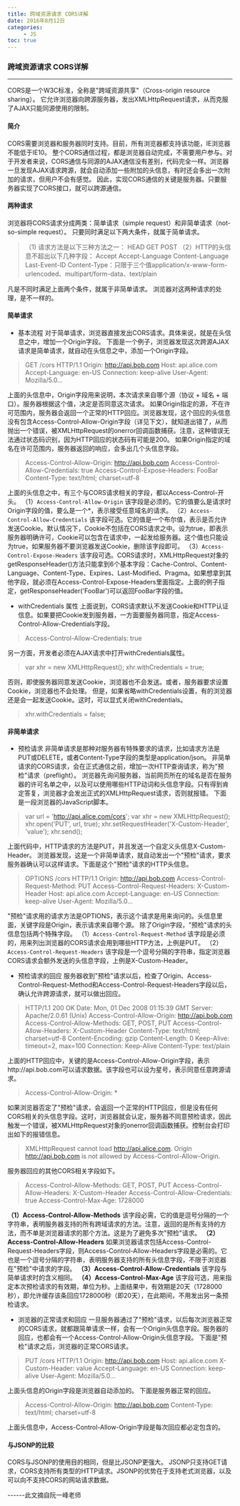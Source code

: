 ```yaml
---
title: 跨域资源请求 CORS详解
date: 2016年8月12日
categories: 
     - JS   
toc: true
---
```


### 跨域资源请求 CORS详解
-------

CORS是一个W3C标准，全称是"跨域资源共享"（Cross-origin resource sharing）。
它允许浏览器向跨源服务器，发出XMLHttpRequest请求，从而克服了AJAX只能同源使用的限制。

#### 简介
CORS需要浏览器和服务器同时支持。目前，所有浏览器都支持该功能，IE浏览器不能低于IE10。
整个CORS通信过程，都是浏览器自动完成，不需要用户参与。对于开发者来说，CORS通信与同源的AJAX通信没有差别，代码完全一样。浏览器一旦发现AJAX请求跨源，就会自动添加一些附加的头信息，有时还会多出一次附加的请求，但用户不会有感觉。
因此，实现CORS通信的关键是服务器。只要服务器实现了CORS接口，就可以跨源通信。

#### 两种请求
浏览器将CORS请求分成两类：简单请求（simple request）和非简单请求（not-so-simple request）。
只要同时满足以下两大条件，就属于简单请求。
<!-- more -->
> （1) 请求方法是以下三种方法之一：
HEAD
GET
POST
（2）HTTP的头信息不超出以下几种字段：
Accept
Accept-Language
Content-Language
Last-Event-ID
Content-Type：只限于三个值application/x-www-form-urlencoded、multipart/form-data、text/plain

凡是不同时满足上面两个条件，就属于非简单请求。
浏览器对这两种请求的处理，是不一样的。

#### 简单请求
- 基本流程
对于简单请求，浏览器直接发出CORS请求。具体来说，就是在头信息之中，增加一个Origin字段。
下面是一个例子，浏览器发现这次跨源AJAX请求是简单请求，就自动在头信息之中，添加一个Origin字段。
> GET /cors HTTP/1.1
Origin: http://api.bob.com
Host: api.alice.com
Accept-Language: en-US
Connection: keep-alive
User-Agent: Mozilla/5.0...

上面的头信息中，Origin字段用来说明，本次请求来自哪个源（协议 + 域名 + 端口）。服务器根据这个值，决定是否同意这次请求。
如果Origin指定的源，不在许可范围内，服务器会返回一个正常的HTTP回应。浏览器发现，这个回应的头信息没有包含Access-Control-Allow-Origin字段（详见下文），就知道出错了，从而抛出一个错误，被XMLHttpRequest的onerror回调函数捕获。注意，这种错误无法通过状态码识别，因为HTTP回应的状态码有可能是200。
如果Origin指定的域名在许可范围内，服务器返回的响应，会多出几个头信息字段。

> Access-Control-Allow-Origin: http://api.bob.com
Access-Control-Allow-Credentials: true
Access-Control-Expose-Headers: FooBar
Content-Type: text/html; charset=utf-8

上面的头信息之中，有三个与CORS请求相关的字段，都以Access-Control-开头。
（1）`Access-Control-Allow-Origin`
该字段是必须的。它的值要么是请求时Origin字段的值，要么是一个*，表示接受任意域名的请求。
（2）`Access-Control-Allow-Credentials`
该字段可选。它的值是一个布尔值，表示是否允许发送Cookie。默认情况下，Cookie不包括在CORS请求之中。设为true，即表示服务器明确许可，Cookie可以包含在请求中，一起发给服务器。这个值也只能设为true，如果服务器不要浏览器发送Cookie，删除该字段即可。
（3）`Access-Control-Expose-Headers`
该字段可选。CORS请求时，XMLHttpRequest对象的getResponseHeader()方法只能拿到6个基本字段：Cache-Control、Content-Language、Content-Type、Expires、Last-Modified、Pragma。如果想拿到其他字段，就必须在Access-Control-Expose-Headers里面指定。上面的例子指定，getResponseHeader('FooBar')可以返回FooBar字段的值。

- withCredentials 属性
上面说到，CORS请求默认不发送Cookie和HTTP认证信息。如果要把Cookie发到服务器，一方面要服务器同意，指定Access-Control-Allow-Credentials字段。

> Access-Control-Allow-Credentials: true

另一方面，开发者必须在AJAX请求中打开withCredentials属性。

> var xhr = new XMLHttpRequest();
xhr.withCredentials = true;

否则，即使服务器同意发送Cookie，浏览器也不会发送。或者，服务器要求设置Cookie，浏览器也不会处理。
但是，如果省略withCredentials设置，有的浏览器还是会一起发送Cookie。这时，可以显式关闭withCredentials。

> xhr.withCredentials = false;

#### 非简单请求

- 预检请求
非简单请求是那种对服务器有特殊要求的请求，比如请求方法是PUT或DELETE，或者Content-Type字段的类型是application/json。
非简单请求的CORS请求，会在正式通信之前，增加一次HTTP查询请求，称为"预检"请求（preflight）。
浏览器先询问服务器，当前网页所在的域名是否在服务器的许可名单之中，以及可以使用哪些HTTP动词和头信息字段。只有得到肯定答复，浏览器才会发出正式的XMLHttpRequest请求，否则就报错。
下面是一段浏览器的JavaScript脚本。

> var url = 'http://api.alice.com/cors';
var xhr = new XMLHttpRequest();
xhr.open('PUT', url, true);
xhr.setRequestHeader('X-Custom-Header', 'value');
xhr.send();

上面代码中，HTTP请求的方法是PUT，并且发送一个自定义头信息X-Custom-Header。
浏览器发现，这是一个非简单请求，就自动发出一个"预检"请求，要求服务器确认可以这样请求。下面是这个"预检"请求的HTTP头信息。

> OPTIONS /cors HTTP/1.1
Origin: http://api.bob.com
Access-Control-Request-Method: PUT
Access-Control-Request-Headers: X-Custom-Header
Host: api.alice.com
Accept-Language: en-US
Connection: keep-alive
User-Agent: Mozilla/5.0...

"预检"请求用的请求方法是OPTIONS，表示这个请求是用来询问的。头信息里面，关键字段是Origin，表示请求来自哪个源。
除了Origin字段，"预检"请求的头信息包括两个特殊字段。
（1）`Access-Control-Request-Method`
该字段是必须的，用来列出浏览器的CORS请求会用到哪些HTTP方法，上例是PUT。
（2）`Access-Control-Request-Headers`
该字段是一个逗号分隔的字符串，指定浏览器CORS请求会额外发送的头信息字段，上例是X-Custom-Header。

- 预检请求的回应
服务器收到"预检"请求以后，检查了Origin、Access-Control-Request-Method和Access-Control-Request-Headers字段以后，确认允许跨源请求，就可以做出回应。

> HTTP/1.1 200 OK
Date: Mon, 01 Dec 2008 01:15:39 GMT
Server: Apache/2.0.61 (Unix)
Access-Control-Allow-Origin: http://api.bob.com
Access-Control-Allow-Methods: GET, POST, PUT
Access-Control-Allow-Headers: X-Custom-Header
Content-Type: text/html; charset=utf-8
Content-Encoding: gzip
Content-Length: 0
Keep-Alive: timeout=2, max=100
Connection: Keep-Alive
Content-Type: text/plain

上面的HTTP回应中，关键的是Access-Control-Allow-Origin字段，表示http://api.bob.com可以请求数据。该字段也可以设为星号，表示同意任意跨源请求。

> Access-Control-Allow-Origin: *

如果浏览器否定了"预检"请求，会返回一个正常的HTTP回应，但是没有任何CORS相关的头信息字段。这时，浏览器就会认定，服务器不同意预检请求，因此触发一个错误，被XMLHttpRequest对象的onerror回调函数捕获。控制台会打印出如下的报错信息。

> XMLHttpRequest cannot load http://api.alice.com.
Origin http://api.bob.com is not allowed by Access-Control-Allow-Origin.

服务器回应的其他CORS相关字段如下。

> Access-Control-Allow-Methods: GET, POST, PUT
Access-Control-Allow-Headers: X-Custom-Header
Access-Control-Allow-Credentials: true
Access-Control-Max-Age: 1728000

**（1）Access-Control-Allow-Methods**
该字段必需，它的值是逗号分隔的一个字符串，表明服务器支持的所有跨域请求的方法。注意，返回的是所有支持的方法，而不单是浏览器请求的那个方法。这是为了避免多次"预检"请求。
**（2）Access-Control-Allow-Headers**
如果浏览器请求包括Access-Control-Request-Headers字段，则Access-Control-Allow-Headers字段是必需的。它也是一个逗号分隔的字符串，表明服务器支持的所有头信息字段，不限于浏览器在"预检"中请求的字段。
**（3）Access-Control-Allow-Credentials**
该字段与简单请求时的含义相同。
**（4）Access-Control-Max-Age**
该字段可选，用来指定本次预检请求的有效期，单位为秒。上面结果中，有效期是20天（1728000秒），即允许缓存该条回应1728000秒（即20天），在此期间，不用发出另一条预检请求。

- 浏览器的正常请求和回应
一旦服务器通过了"预检"请求，以后每次浏览器正常的CORS请求，就都跟简单请求一样，会有一个Origin头信息字段。服务器的回应，也都会有一个Access-Control-Allow-Origin头信息字段。
下面是"预检"请求之后，浏览器的正常CORS请求。

> PUT /cors HTTP/1.1
Origin: http://api.bob.com
Host: api.alice.com
X-Custom-Header: value
Accept-Language: en-US
Connection: keep-alive
User-Agent: Mozilla/5.0...

上面头信息的Origin字段是浏览器自动添加的。
下面是服务器正常的回应。

> Access-Control-Allow-Origin: http://api.bob.com
Content-Type: text/html; charset=utf-8

上面头信息中，Access-Control-Allow-Origin字段是每次回应都必定包含的。

#### 与JSONP的比较

CORS与JSONP的使用目的相同，但是比JSONP更强大。
JSONP只支持GET请求，CORS支持所有类型的HTTP请求。JSONP的优势在于支持老式浏览器，以及可以向不支持CORS的网站请求数据。
 
 ------此文摘自阮一峰老师